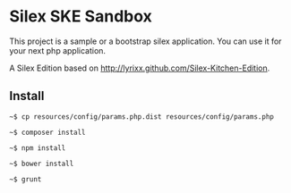 Silex SKE Sandbox
============================

This project is a sample or a bootstrap silex application.
You can use it for your next php application.

A Silex Edition based on http://lyrixx.github.com/Silex-Kitchen-Edition.

Install
-------

    ~$ cp resources/config/params.php.dist resources/config/params.php

    ~$ composer install

    ~$ npm install

    ~$ bower install

    ~$ grunt
